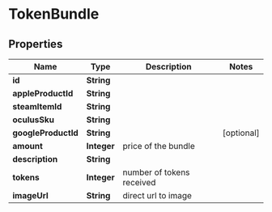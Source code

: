 

# TokenBundle


## Properties

| Name | Type | Description | Notes |
|------------ | ------------- | ------------- | -------------|
|**id** | **String** |  |  |
|**appleProductId** | **String** |  |  |
|**steamItemId** | **String** |  |  |
|**oculusSku** | **String** |  |  |
|**googleProductId** | **String** |  |  [optional] |
|**amount** | **Integer** | price of the bundle |  |
|**description** | **String** |  |  |
|**tokens** | **Integer** | number of tokens received |  |
|**imageUrl** | **String** | direct url to image |  |



